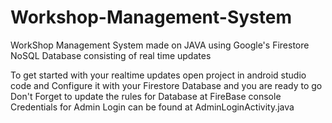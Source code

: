 # Workshop-Management-System
WorkShop Management System made on JAVA using Google's Firestore NoSQL Database consisting of real time updates


To get started with your realtime updates open project in android studio code and Configure it with your Firestore Database and you are ready to go
Don't Forget to update the rules for Database at FireBase console
Credentials for Admin Login can be found at AdminLoginActivity.java 
